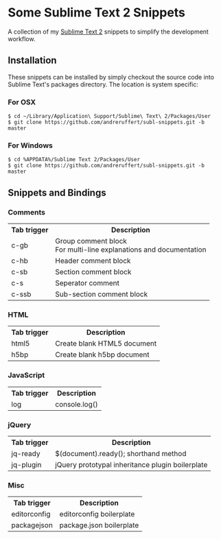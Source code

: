 # Some Sublime Text 2 Snippets

A collection of my [Sublime Text 2](http://www.sublimetext.com/) snippets to simplify the development workflow.

## Installation

These snippets can be installed by simply checkout the source code into Sublime Text's packages directory. The location is system specific:

### For OSX

    $ cd ~/Library/Application\ Support/Sublime\ Text\ 2/Packages/User
    $ git clone https://github.com/andreruffert/subl-snippets.git -b master

### For Windows

    $ cd %APPDATA%/Sublime Text 2/Packages/User
    $ git clone https://github.com/andreruffert/subl-snippets.git -b master

## Snippets and Bindings

### Comments
<table>
    <tr>
        <th>Tab trigger</th>
        <th>Description</th>
    </tr>
    <tr>
        <td>c-gb</td>
        <td>
            Group comment block<br>
            For multi-line explanations and documentation
        </td>
    </tr>
    <tr>
        <td>c-hb</td>
        <td>Header comment block</td>
    </tr>
    <tr>
        <td>c-sb</td>
        <td>Section comment block</td>
    </tr>
    <tr>
        <td>c-s</td>
        <td>Seperator comment</td>
    </tr>
    <tr>
        <td>c-ssb</td>
        <td>Sub-section comment block</td>
    </tr>
</table>

### HTML
<table>
    <tr>
        <th>Tab trigger</th>
        <th>Description</th>
    </tr>
    <tr>
        <td>html5</td>
        <td>Create blank HTML5 document</td>
    </tr>
    <tr>
        <td>h5bp</td>
        <td>Create blank h5bp document</td>
    </tr>
</table>

### JavaScript
<table>
    <tr>
        <th>Tab trigger</th>
        <th>Description</th>
    </tr>
    <tr>
        <td>log</td>
        <td>console.log()</td>
    </tr>
</table>

### jQuery
<table>
    <tr>
        <th>Tab trigger</th>
        <th>Description</th>
    </tr>
    <tr>
        <td>jq-ready</td>
        <td>$(document).ready(); shorthand method</td>
    </tr>
    <tr>
        <td>jq-plugin</td>
        <td>jQuery prototypal inheritance plugin boilerplate</td>
    </tr>
</table>

### Misc
<table>
    <tr>
        <th>Tab trigger</th>
        <th>Description</th>
    </tr>
    <tr>
        <td>editorconfig</td>
        <td>editorconfig boilerplate</td>
    </tr>
    <tr>
        <td>packagejson</td>
        <td>package.json boilerplate</td>
    </tr>
</table>

